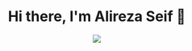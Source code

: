 <h1 align="center">Hi there, I'm Alireza Seif 👋</h1>

<p align="center">
 <a href="https://www.linkedin.com/in/alireza-seif-6a3246158/" target="_blank">
  <img src="https://img.icons8.com/fluent/60/000000/linkedin.png" />
 </a>
</p>

<!--
**alirezaseif28/alirezaseif28** is a ✨ _special_ ✨ repository because its `README.md` (this file) appears on your GitHub profile.

Here are some ideas to get you started:

- 🔭 I’m currently working on ...
- 🌱 I’m currently learning ...
- 👯 I’m looking to collaborate on ...
- 🤔 I’m looking for help with ...
- 💬 Ask me about ...
- 📫 How to reach me: ...
- 😄 Pronouns: ...
- ⚡ Fun fact: ...
-->
